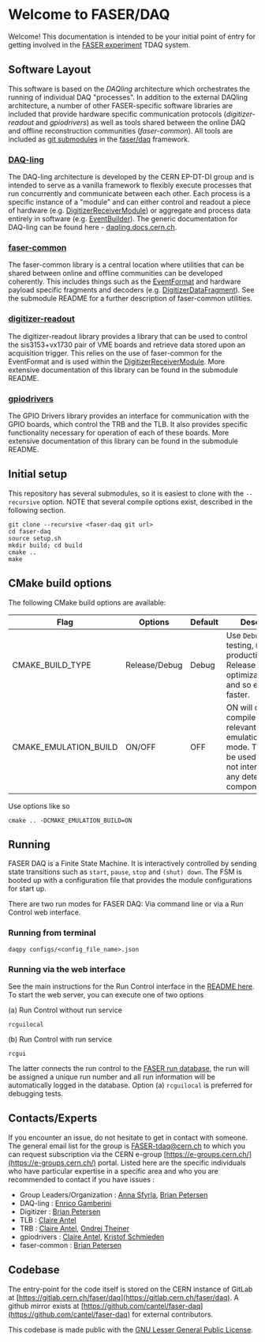 # Welcome to FASER/DAQ

Welcome! This documentation is intended to be your 
initial point of entry for getting involved in the [FASER experiment](https://faser.web.cern.ch/) TDAQ system.


## Software Layout
This software is based on the *DAQling* architecture
which orchestrates the running of individual
DAQ "processes".  In addition to the external DAQling 
architecture, a number of other FASER-specific software libraries are included that provide
hardware specific communication protocols (*digitizer-readout* and *gpiodrivers*) as well 
as tools shared between the online DAQ and offline reconstruction communities (*faser-common*).
All tools are included as [git submodules](https://git-scm.com/book/en/v2/Git-Tools-Submodules) 
in the [faser/daq](https://gitlab.cern.ch/faser/daq) framework.  

### [DAQ-ling](https://gitlab.cern.ch/ep-dt-di/daq/daqling)
The DAQ-ling architecture is developed by the CERN EP-DT-DI group and is intended to serve
as a vanilla framework to flexibly execute processes that run concurrently and communicate
between each other.  Each process is a specific instance of a "module" and can either 
control and readout a piece of hardware (e.g. [DigitizerReceiverModule](https://gitlab.cern.ch/faser/daq/-/tree/master/src/Modules/DigitizerReceiver)) or aggregate and
process data entirely in software (e.g. [EventBuilder](https://gitlab.cern.ch/faser/daq/-/tree/master/src/Modules/EventBuilderFaser)).  The generic documentation for
DAQ-ling can be found here - [daqling.docs.cern.ch](https://daqling.docs.cern.ch/).

### [faser-common](https://gitlab.cern.ch/faser/faser-common)
The faser-common library is a central location where utilities that can be shared between
online and offline communities can be developed coherently.  This includes things 
such as the [EventFormat](https://gitlab.cern.ch/faser/faser-common/-/blob/master/EventFormats/EventFormats/DAQFormats.hpp) 
and hardware payload specific fragments and decoders (e.g. [DigitizerDataFragment](https://gitlab.cern.ch/faser/faser-common/-/blob/master/EventFormats/EventFormats/DigitizerDataFragment.hpp)). See the submodule README for a further description of faser-common utilities.

### [digitizer-readout](https://gitlab.cern.ch/faser/digitizer-readout)
The digitizer-readout library provides a library that can be used to control the sis3153+vx1730
pair of VME boards and retrieve data stored upon an acquisition trigger.  This relies on
the use of faser-common for the EventFormat and is used within the [DigitizerReceiverModule](https://gitlab.cern.ch/faser/daq/-/tree/master/src/Modules/DigitizerReceiver).
More extensive documentation of this library can be found in the submodule README.

### [gpiodrivers](https://gitlab.cern.ch/faser/gpiodrivers)
The GPIO Drivers library provides an interface for communication with the GPIO boards, which
control the TRB and the TLB.  It also provides specific functionality necessary for operation
of each of these boards.  More extensive documentation of this library can be found in the submodule README.

## Initial setup

This repository has several submodules, so it is easiest to clone with the `--recursive` option. NOTE that several compile options exist, described in the following section.

```
git clone --recursive <faser-daq git url>
cd faser-daq
source setup.sh
mkdir build; cd build
cmake ..
make
```

## CMake build options

The following CMake build options are available:

Flag | Options | Default | Description
---- | ------- | --------|  -----------
CMAKE_BUILD_TYPE | Release/Debug | Debug | Use `Debug` for testing, `Release` for production. Release adds optimization flags and so executes faster.
CMAKE_EMULATION_BUILD | ON/OFF | OFF | ON will only compile code relevant for emulation/playback mode. This should be used if you are not interacting with any detector components.

Use options like so

```
cmake .. -DCMAKE_EMULATION_BUILD=ON
``` 

## Running

FASER DAQ is a Finite State Machine. It is interactively controlled by sending state transitions such as `start`, `pause`, `stop` and `(shut) down`.
The FSM is booted up with a configuration file that provides the module configurations for start up.

There are two run modes for FASER DAQ: Via command line or via a Run Control web interface.

### Running from terminal
```
daqpy configs/<config_file_name>.json
```

### Running via the web interface

See the main instructions for the Run Control interface in the [README here](scripts/RunControl/README_How_To.md). To start the web server, you can execute one of two options

(a) Run Control without run service
```
rcguilocal
```

(b) Run Control with run service
```
rcgui
```

The latter connects the run control to the [FASER run database](https://faser-runinfo.app.cern.ch/), the run will be assigned a unique run number and all run information will be automatically logged in the database. Option (a) `rcguilocal` is preferred for debugging tests.

## Contacts/Experts
If you encounter an issue, do not hesitate to get in contact with someone.  The general
email list for the group is [FASER-tdaq@cern.ch](mailto:FASER-tdaq@cern.ch) to which you
can request subscription via the CERN e-group [https://e-groups.cern.ch/](https://e-groups.cern.ch/)
portal. Listed here are the specific
individuals who have particular expertise in a specific area and who you are recommended
to contact if you have issues :

  - Group Leaders/Organization : [Anna Sfyrla](mailto:Anna.Sfyrla@cern.ch), [Brian Petersen](mailto:Brian.Petersen@cern.ch)
  - DAQ-ling : [Enrico Gamberini](mailto:enrico.gamberini@cern.ch)
  - Digitizer : [Brian Petersen](mailto:Brian.Petersen@cern.ch)
  - TLB : [Claire Antel](mailto:claire.antel@cern.ch)
  - TRB : [Claire Antel](mailto:claire.antel@cern.ch), [Ondrej Theiner](mailto:ondrej.theiner@cern.ch)
  - gpiodrivers : [Claire Antel](mailto:claire.antel@cern.ch), [Kristof Schmieden](mailto:Kristof.Schmieden@cern.ch)
  - faser-common : [Brian Petersen](mailto:Brian.Petersen@cern.ch)
  
## Codebase
The entry-point for the code itself is stored on the CERN instance of GitLab at
[https://gitlab.cern.ch/faser/daq](https://gitlab.cern.ch/faser/daq).
A github mirror exists at [https://github.com/cantel/faser-daq](https://github.com/cantel/faser-daq) for external contributors.

This codebase is made public with the [GNU Lesser General Public License](https://www.gnu.org/licenses/lgpl-3.0.en.html).


















